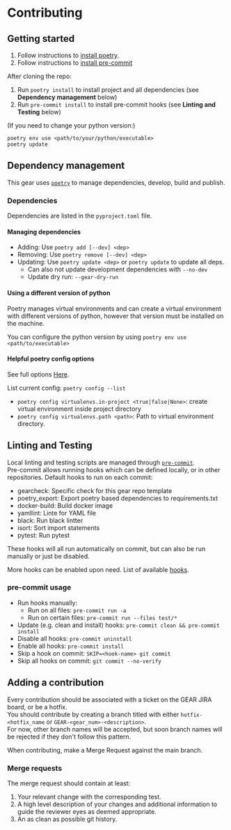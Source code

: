 # Contributing

## Getting started

1. Follow instructions to [install poetry](https://python-poetry.org/docs/#installation).
2. Follow instructions to [install pre-commit](https://pre-commit.com/#install)

After cloning the repo:

1. Run `poetry install` to install project and all dependencies
(see __Dependency management__ below)
2. Run `pre-commit install` to install pre-commit hooks
(see __Linting and Testing__ below)

(If you need to change your python version:)

```shell
poetry env use <path/to/your/python/executable>
poetry update
```

## Dependency management

This gear uses [`poetry`](https://python-poetry.org/) to manage dependencies,
develop, build and publish.

### Dependencies

Dependencies are listed in the `pyproject.toml` file.

#### Managing dependencies

* Adding: Use `poetry add [--dev] <dep>`
* Removing: Use `poetry remove [--dev] <dep>`
* Updating: Use `poetry update <dep>` or `poetry update` to update all deps.
  * Can also not update development dependencies with `--no-dev`
  * Update dry run: `--gear-dry-run`

#### Using a different version of python

Poetry manages virtual environments and can create a virtual environment
with different versions of python,
however that version must be installed on the machine.  

You can configure the python version
by using `poetry env use <path/to/executable>`

#### Helpful poetry config options

See full options [Here](https://python-poetry.org/docs/configuration/#available-settings).

List current config: `poetry config --list`

* `poetry config virtualenvs.in-project <true|false|None>`:
create virtual environment inside project directory
* `poetry config virtualenvs.path <path>`: Path to virtual environment directory.

## Linting and Testing

Local linting and testing scripts
are managed through [`pre-commit`](https://pre-commit.com/).  
Pre-commit allows running hooks which can be defined locally, or in other
repositories. Default hooks to run on each commit:

* gearcheck: Specific check for this gear repo template
* poetry_export: Export poetry based dependencies to requirements.txt
* docker-build: Build docker image
* yamllint: Linte for YAML file
* black: Run black lintter
* isort: Sort import statements
* pytest: Run pytest

These hooks will all run automatically on commit, but can also be run manually
or just be disabled.

More hooks can be enabled upon need. List of available 
[hooks](https://gitlab.com/flywheel-io/tools/etc/qa-ci#table-of-contents).

### pre-commit usage

* Run hooks manually:
  * Run on all files: `pre-commit run -a`
  * Run on certain files: `pre-commit run --files test/*`
* Update (e.g. clean and install) hooks: `pre-commit clean && pre-commit install`
* Disable all hooks: `pre-commit uninstall`
* Enable all hooks: `pre-commit install`
* Skip a hook on commit: `SKIP=<hook-name> git commit`
* Skip all hooks on commit: `git commit --no-verify`

## Adding a contribution

Every contribution should be
associated with a ticket on the GEAR JIRA board, or be a hotfix.  
You should contribute by creating
a branch titled with either `hotfix-<hotfix_name` or `GEAR-<gear_num>-<description>`.  
For now, other branch names will be accepted,
but soon branch names will be rejected
if they don't follow this pattern.

When contributing, make a Merge Request against the main branch.

### Merge requests

The merge request should contain at least:

1. Your relevant change with the corresponding test.
1. A high level description of your changes and additional information to guide
the reviewer eyes as deemed appropriate.
1. An as clean as possible git history.
